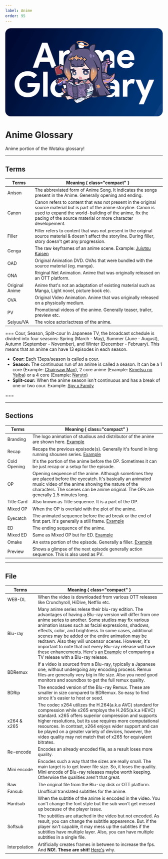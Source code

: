 ```yaml
---
label: Anime
order: 95
---
```


![](/static/thumb/animeg.png)
# Anime Glossary
Anime portion of the Wotaku glossary!

___
## Terms

| Terms     | Meaning { class="compact" } |
| ------ | ------ |
| Anison | The abbreviated form of Anime Song. It indicates the songs present in the Anime. Generally opening and ending.  |
| Canon | Canon refers to content that was not present in the original source material but is part of the anime storyline. Canon is used to expand the world-building of the anime, fix the pacing of the source material or more character developement. |
| Filler | Filler refers to content that was not present in the original source material & doesn't affect the storyline. During filler, story doesn't get any progression. |
| Genga | The raw keyframes of an anime scene. Example: [Jujutsu Kaisen](https://www.youtube.com/watch?v=XosvkKK1HCc) |
| OAD | Original Animation DVD. OVAs that were bundled with the source material (eg. manga). |
| ONA | Rriginal Net Animation. Anime that was originally released on an OTT platform. |
| Original Anime | Anime that's not an adaptation of existing material such as Manga, Light novel, picture book etc. |
| OVA | Original Video Animation. Anime that was originally released on a physically medium. |
| PV | Promotional videos of the anime. Generally teaser, trailer, preview etc. |
| Seiyuu/VA | The voice actor/actress of the anime. |


=== Cour, Season, Split-cour
In Japanese TV, the broadcast schedule is divided into four seasons: Spring (March - May), Summer (June - August), Autumn (September - November), and Winter (December - February). This means that an anime can have 13 episodes in each season.

- **Cour:** Each 13eps/season is called a cour.
- **Season:** The continuous run of an anime is called a season. It can be a 1 core (Example: [Chainsaw Man](https://anilist.co/anime/127230/Chainsaw-Man)), 2 core anime (Example: [Kimetsu no Yaiba](https://anilist.co/anime/101922/Kimetsu-no-Yaiba)) or a 4 core (Example: [Naruto](https://anilist.co/anime/20/NARUTO))
- **Split-cour:** When the anime season isn't continuous and has a break of one or two cour. Example: [Spy x Family](https://anilist.co/anime/142838/SPYFAMILY-Part-2)

===
___

## Sections

| Terms     | Meaning { class="compact" } |
| ------ | ------ |
|  Branding  | The logo animation of studious and distributor of the anime are shown here. [Example](https://www.youtube.com/watch?v=Dt-BaKnnIRI) |
|  Recap  |   Recaps the previous epsisode(s). Generally it's found in long running shounen series. [Example](https://www.youtube.com/watch?v=R8jVqCKt4ZI) |
|  Cold Opening |   It's the portion of the anime before the OP. Sometimes it can be just recap or a setup for the episode.  |
|  OP  |  Opening sequence of the anime. Although sometimes they are placed before the eyecatch. It's basically an animated music video of the anime showing the nature of the characters. The scenes can be anime original. The OPs are generally 1.5 minutes long. |
|  Title Card  |  Also known as Title sequence. It is a part of the OP.  |
|  Mixed OP  |  When the OP is overlaid with the plot of the anime.  |
|  Eyecatch  | The animated sequence before the ad break or the end of first part. It's generally a still frame. [Example](https://www.youtube.com/watch?v=9h4IQHBX63k)  |
|  ED |   The ending sequence of the anime.  |
|  Mixed ED  |  Same as Mixed OP but for ED. [Example](https://www.youtube.com/watch?v=2ikL1vGhMLw)  |
|  Omake  |   An extra portion of the episode. Generally a filler. [Example](https://www.youtube.com/watch?v=Dtu_1bzSmL8)   |
|  Preview  |   Shows a glimpse of the next episode generally action sequence. This is also used as PV.   |

___
## File

| Terms     | Meaning { class="compact" } |
| ------ | ------ |
|  WEB-DL  |  When the video is downloaded from various OTT releases like Crunchyroll, HiDive, Netflix etc.  |
|  Blu-ray  |   Many anime series relese their blu-ray edition. The advantages of having a Blu-ray version will differ from one anime series to another. Some studios may fix various animation issues such as facial expressions, shadows, effects, color, and brightness. In some cases, additional scenes may be added or the entire animation may be redrawn. Also they will uncensor  scenes. However, it's important to note that not every Blu-ray release will have these enhancements. Here's [an Example](https://www.youtube.com/watch?v=bdGXb41_KYk) of comparing a TV release with a Blu-ray release.  |
|  BDRemux  |   If a video is sourced from a Blu-ray, typically a Japanese one, without undergoing any encoding process. Remux files are generally very big in file size. Also you need good monitors and soundbox to get the full remux quality.   |
|  BDRip  |   The encoded version of the Blu-ray Remux. These are smaller in size compared to BDRemux. So easy to find since it's easier to host or seed.   |
|  x264 & x265  |   The codec x264 utilizes the H.264(a.k.a AVC) standard for compression while x265 employs the H.265(a.k.a HEVC) standard. x265 offers superior compression and supports higher resolutions, but its use requires more computational resources. In contrast, x264 enjoys wider support and can be played on a greater variety of devices, however, the video quality may not match that of x265 for equivalent bitrates.   |
|  Re-encode  |  Encodes an already encoded file, as a result loses more quality.  |
|  Mini encode  |   Encodes such a way that the sizes are really small. The main target is to get lower file size. So, it loses the quality. Mini encode of Blu-ray releases maybe worth keeping. Otherwise the qualities aren't that great.   |
|  Raw  |   The original file from the Blu-ray disk or OTT platform.   |
|  Fansub  |  Unoffical translated subtitles for the anime.  |
|  Hardsub  |  When the subtitle of the anime is encoded in the video. You can't change the font style but the sub won't get messed up because of the player issue.  |
|  Softsub  |   The subtitles are attached in the video but not encoded. As result, you can change the subtitle appearence. But. if the player isn't capable, it may mess up the subtitles if the subtitles have multiple layer. Also, you can have multiple subtitles in a single file.  |
|  Interpolation  |   Artificially creates frames in between to increase the fps. And **NO!. These are shit!** [Here's](https://www.youtube.com/watch?v=_KRb_qV9P4g) why.  |
